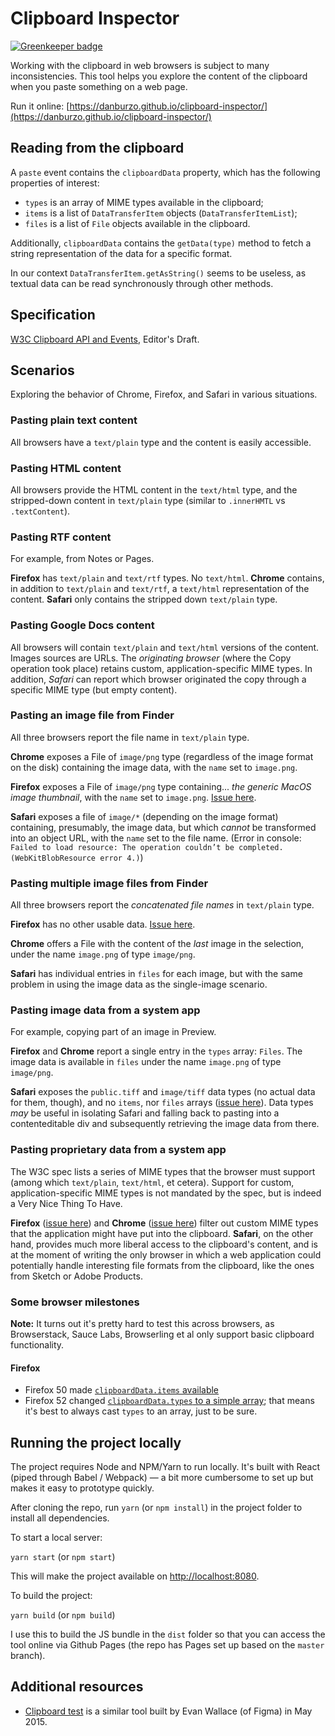 # Clipboard Inspector

[![Greenkeeper badge](https://badges.greenkeeper.io/danburzo/clipboard-inspector.svg)](https://greenkeeper.io/)

Working with the clipboard in web browsers is subject to many inconsistencies. This tool helps you explore the content of the clipboard when you paste something on a web page.

Run it online: [https://danburzo.github.io/clipboard-inspector/](https://danburzo.github.io/clipboard-inspector/)

## Reading from the clipboard

A `paste` event contains the `clipboardData` property, which has the following properties of interest:

* `types` is an array of MIME types available in the clipboard;
* `items` is a list of `DataTransferItem` objects (`DataTransferItemList`);
* `files` is a list of `File` objects available in the clipboard.

Additionally, `clipboardData` contains the `getData(type)` method to fetch a string representation of the data for a specific format.

In our context `DataTransferItem.getAsString()` seems to be useless, as textual data can be read synchronously through other methods.

## Specification

[W3C Clipboard API and Events](https://w3c.github.io/clipboard-apis/), Editor's Draft.

## Scenarios

Exploring the behavior of Chrome, Firefox, and Safari in various situations.

### Pasting plain text content

All browsers have a `text/plain` type and the content is easily accessible.

### Pasting HTML content

All browsers provide the HTML content in the `text/html` type, and the stripped-down content in `text/plain` type (similar to `.innerHMTL` vs `.textContent`).

### Pasting RTF content

For example, from Notes or Pages.

__Firefox__ has `text/plain` and `text/rtf` types. No `text/html`.
__Chrome__ contains, in addition to `text/plain` and `text/rtf`, a `text/html` representation of the content.
__Safari__ only contains the stripped down `text/plain` type.

### Pasting Google Docs content

All browsers will contain `text/plain` and `text/html` versions of the content. Images sources are URLs. The _originating browser_ (where the Copy operation took place) retains custom, application-specific MIME types. In addition, _Safari_ can report which browser originated the copy through a specific MIME type (but empty content). 

### Pasting an image file from Finder

All three browsers report the file name in `text/plain` type.

__Chrome__ exposes a File of `image/png` type (regardless of the image format on the disk) containing the image data, with the `name` set to `image.png`. 

__Firefox__ exposes a File of `image/png` type containing... _the generic MacOS image thumbnail_, with the `name` set to `image.png`. [Issue here](https://bugzilla.mozilla.org/show_bug.cgi?id=1389961).

__Safari__ exposes a file of `image/*` (depending on the image format) containing, presumably, the image data, but which _cannot_ be transformed into an object URL, with the `name` set to the file name. (Error in console: `Failed to load resource: The operation couldn’t be completed. (WebKitBlobResource error 4.)`)

### Pasting multiple image files from Finder

All three browsers report the _concatenated file names_ in `text/plain` type.

__Firefox__ has no other usable data. [Issue here](https://bugzilla.mozilla.org/show_bug.cgi?id=1389964).

__Chrome__ offers a File with the content of the _last_ image in the selection, under the name `image.png` of type `image/png`.

__Safari__ has individual entries in `files` for each image, but with the same problem in using the image data as the single-image scenario.

### Pasting image data from a system app

For example, copying part of an image in Preview.

__Firefox__ and __Chrome__ report a single entry in the `types` array: `Files`. The image data is available in `files` under the name `image.png` of type `image/png`.

__Safari__ exposes the `public.tiff` and `image/tiff` data types (no actual data for them, though), and no `items`, nor `files` arrays ([issue here](https://bugs.webkit.org/show_bug.cgi?id=170449)). Data types _may_ be useful in isolating Safari and falling back to pasting into a contenteditable div and subsequently retrieving the image data from there.

### Pasting proprietary data from a system app

The W3C spec lists a series of MIME types that the browser must support (among which `text/plain`, `text/html`, et cetera).  Support for custom, application-specific MIME types is not mandated by the spec, but is indeed a Very Nice Thing To Have. 

__Firefox__ ([issue here](https://bugzilla.mozilla.org/show_bug.cgi?id=1389919)) and __Chrome__ ([issue here](https://bugs.chromium.org/p/chromium/issues/detail?id=487266)) filter out custom MIME types that the application might have put into the clipboard. __Safari__, on the other hand, provides much more liberal access to the clipboard's content, and is at the moment of writing the only browser in which a web application could potentially handle interesting file formats from the clipboard, like the ones from Sketch or Adobe Products.

### Some browser milestones

__Note:__ It turns out it's pretty hard to test this across browsers, as Browserstack, Sauce Labs, Browserling et al only support basic clipboard functionality.

#### Firefox

* Firefox 50 made [`clipboardData.items` available](https://bugzilla.mozilla.org/show_bug.cgi?id=906420)
* Firefox 52 changed [`clipboardData.types` to a simple array](https://bugzilla.mozilla.org/show_bug.cgi?id=1298243); that means it's best to always cast `types` to an array, just to be sure.


## Running the project locally

The project requires Node and NPM/Yarn to run locally. It's built with React (piped through Babel / Webpack) — a bit more cumbersome to set up but makes it easy to prototype quickly.

After cloning the repo, run `yarn` (or `npm install`) in the project folder to install all dependencies. 

To start a local server:

`yarn start` (or `npm start`)

This will make the project available on [http://localhost:8080](http://localhost:8080).

To build the project:

`yarn build` (or `npm build`)

I use this to build the JS bundle in the `dist` folder so that you can access the tool online via Github Pages (the repo has Pages set up based on the `master` branch).

## Additional resources

* [Clipboard test](http://madebyevan.com/clipboard-test/) is a similar tool built by Evan Wallace (of Figma) in May 2015.